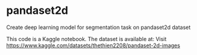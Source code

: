 # pandaset2d
Create deep learning model for segmentation task on pandaset2d dataset

This code is a Kaggle notebook. The dataset is available at: Visit https://www.kaggle.com/datasets/thethien2208/pandaset-2d-images 
